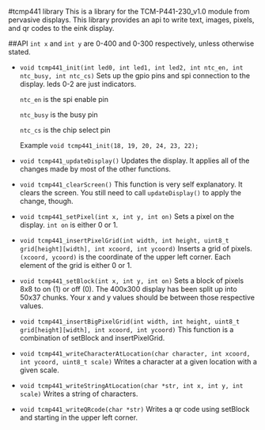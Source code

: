 #tcmp441 library
This is a library for the TCM-P441-230_v1.0 module from pervasive displays. This library provides an api to write text, images, pixels, and qr codes to the eink display.

##API
```int x``` and ```int y``` are 0-400 and 0-300 respectively, unless otherwise stated.

* ```void tcmp441_init(int led0, int led1, int led2, int ntc_en, int ntc_busy, int ntc_cs)```
Sets up the gpio pins and spi connection to the display. leds 0-2 are just indicators. 

    ```ntc_en``` is the spi enable pin

    ```ntc_busy``` is the busy pin

    ```ntc_cs``` is the chip select pin

    Example
    ```void tcmp441_init(18, 19, 20, 24, 23, 22);```

* ```void tcmp441_updateDisplay()```
Updates the display. It applies all of the changes made by most of the other functions.

* ```void tcmp441_clearScreen()```
This function is very self explanatory. It clears the screen. You still need to call ```updateDisplay()``` to apply the change, though.

* ```void tcmp441_setPixel(int x, int y, int on)```
Sets a pixel on the display. ```int on``` is either 0 or 1.

* ```void tcmp441_insertPixelGrid(int width, int height, uint8_t grid[height][width], int xcoord, int ycoord)```
Inserts a grid of pixels. ```(xcoord, ycoord)``` is the coordinate of the upper left corner. Each element of the grid is either 0 or 1.

* ```void tcmp441_setBlock(int x, int y, int on)```
Sets a block of pixels 8x8 to on (1) or off (0). The 400x300 display has been split up into 50x37 chunks. Your x and y values should be between those respective values.

* ```void tcmp441_insertBigPixelGrid(int width, int height, uint8_t grid[height][width], int xcoord, int ycoord)```
This function is a combination of setBlock and insertPixelGrid.

* ```void tcmp441_writeCharacterAtLocation(char character, int xcoord, int ycoord, uint8_t scale)```
Writes a character at a given location with a given scale.

* ```void tcmp441_writeStringAtLocation(char *str, int x, int y, int scale)```
Writes a string of characters.

* ```void tcmp441_writeQRcode(char *str)```
Writes a qr code using setBlock and starting in the upper left corner.